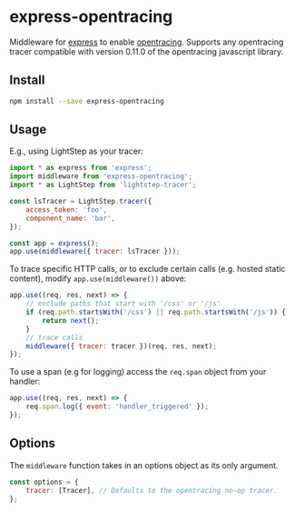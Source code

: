 # express-opentracing

Middleware for [express](http://expressjs.com) to enable [opentracing](https://opentracing.io).
Supports any opentracing tracer compatible with version 0.11.0 of the opentracing javascript library.

## Install

```sh
npm install --save express-opentracing
```

## Usage

E.g., using LightStep as your tracer:

```js
import * as express from 'express';
import middleware from 'express-opentracing';
import * as LightStep from 'lightstep-tracer';

const lsTracer = LightStep.tracer({
	access_token: 'foo',
	component_name: 'bar',
});

const app = express();
app.use(middleware({ tracer: lsTracer }));
```

To trace specific HTTP calls, or to exclude certain calls (e.g. hosted static content), modify `app.use(middleware())` above:

```js
app.use((req, res, next) => {
	// exclude paths that start with '/css' or '/js'
	if (req.path.startsWith('/css') || req.path.startsWith('/js')) {
		return next();
	}
	// trace calls
	middleware({ tracer: tracer })(req, res, next);
});
```

To use a span (e.g for logging) access the `req.span` object from your handler:

```js
app.use((req, res, next) => {
	req.span.log({ event: 'handler_triggered' });
});
```

## Options

The `middleware` function takes in an options object as its only argument.

```js
const options = {
	tracer: [Tracer], // Defaults to the opentracing no-op tracer.
};
```

